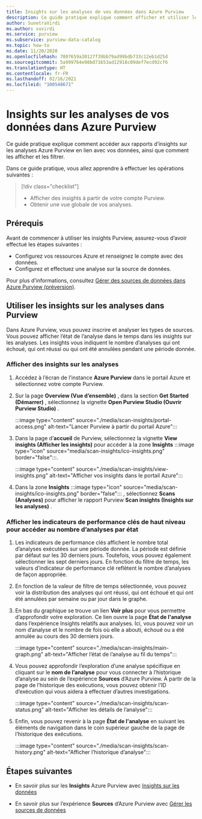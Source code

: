 ```yaml
---
title: Insights sur les analyses de vos données dans Azure Purview
description: Ce guide pratique explique comment afficher et utiliser les rapports Purview d’insights sur les analyses en lien avec vos données.
author: SunetraVirdi
ms.author: suvirdi
ms.service: purview
ms.subservice: purview-data-catalog
ms.topic: how-to
ms.date: 11/20/2020
ms.openlocfilehash: 7807659a30127f39bb79ad99bdb733c12eb1d25d
ms.sourcegitcommit: 5a999764e98bd71653ad12918c09def7ecd92cf6
ms.translationtype: HT
ms.contentlocale: fr-FR
ms.lasthandoff: 02/16/2021
ms.locfileid: "100548671"
---
```

# <a name="scan-insights-on-your-data-in-azure-purview"></a>Insights sur les analyses de vos données dans Azure Purview

Ce guide pratique explique comment accéder aux rapports d’insights sur les analyses Azure Purview en lien avec vos données, ainsi que comment les afficher et les filtrer.

Dans ce guide pratique, vous allez apprendre à effectuer les opérations suivantes :

> [!div class="checklist"]
> * Afficher des insights à partir de votre compte Purview.
> * Obtenir une vue globale de vos analyses.

## <a name="prerequisites"></a>Prérequis

Avant de commencer à utiliser les insights Purview, assurez-vous d’avoir effectué les étapes suivantes :

* Configurez vos ressources Azure et renseignez le compte avec des données.
* Configurez et effectuez une analyse sur la source de données.

Pour plus d’informations, consultez [Gérer des sources de données dans Azure Purview (préversion)](manage-data-sources.md).

## <a name="use-purview-scan-insights"></a>Utiliser les insights sur les analyses dans Purview

Dans Azure Purview, vous pouvez inscrire et analyser les types de sources. Vous pouvez afficher l’état de l’analyse dans le temps dans les insights sur les analyses. Les insights vous indiquent le nombre d’analyses qui ont échoué, qui ont réussi ou qui ont été annulées pendant une période donnée.

### <a name="view-scan-insights"></a>Afficher des insights sur les analyses

1. Accédez à l’écran de l’instance **Azure Purview** dans le portail Azure et sélectionnez votre compte Purview.

1. Sur la page **Overview (Vue d’ensemble)** , dans la section **Get Started (Démarrer)** , sélectionnez la vignette **Open Purview Studio (Ouvrir Purview Studio)** .

   :::image type="content" source="./media/scan-insights/portal-access.png" alt-text="Lancer Purview à partir du portail Azure":::

1. Dans la page d’**accueil** de Purview, sélectionnez la vignette **View insights (Afficher les insights)** pour accéder à la zone **Insights** :::image type="icon" source="media/scan-insights/ico-insights.png" border="false":::.

   :::image type="content" source="./media/scan-insights/view-insights.png" alt-text="Afficher vos insights dans le portail Azure":::

1. Dans la zone **Insights** :::image type="icon" source="media/scan-insights/ico-insights.png" border="false"::: , sélectionnez **Scans (Analyses)** pour afficher le rapport Purview **Scan insights (Insights sur les analyses)** .

### <a name="view-high-level-kpis-to-show-count-of-scans-by-status-and-deep-dive-into-each-scan"></a>Afficher les indicateurs de performance clés de haut niveau pour accéder au nombre d’analyses par état
 
1. Les indicateurs de performance clés affichent le nombre total d’analyses exécutées sur une période donnée. La période est définie par défaut sur les 30 derniers jours. Toutefois, vous pouvez également sélectionner les sept derniers jours. En fonction du filtre de temps, les valeurs d’indicateur de performance clé reflètent le nombre d’analyses de façon appropriée.


1. En fonction de la valeur de filtre de temps sélectionnée, vous pouvez voir la distribution des analyses qui ont réussi, qui ont échoué et qui ont été annulées par semaine ou par jour dans le graphe.

1. En bas du graphique se trouve un lien **Voir plus** pour vous permettre d’approfondir votre exploration. Ce lien ouvre la page **État de l'analyse** dans l’expérience Insights relatifs aux analyses. Ici, vous pouvez voir un nom d’analyse et le nombre de fois où elle a abouti, échoué ou a été annulée au cours des 30 derniers jours.

    :::image type="content" source="./media/scan-insights/main-graph.png" alt-text="Afficher l’état de l’analyse au fil du temps":::

4. Vous pouvez approfondir l’exploration d’une analyse spécifique en cliquant sur le **nom de l’analyse** pour vous connecter à l’historique d’analyse au sein de l’expérience **Sources** d’Azure Purview. À partir de la page de l’historique des exécutions, vous pouvez obtenir l’ID d’exécution qui vous aidera à effectuer d’autres investigations.

    :::image type="content" source="./media/scan-insights/scan-status.png" alt-text="Afficher les détails de l’analyse":::

5. Enfin, vous pouvez revenir à la page **État de l'analyse** en suivant les éléments de navigation dans le coin supérieur gauche de la page de l’historique des exécutions.

    :::image type="content" source="./media/scan-insights/scan-history.png" alt-text="Afficher l’historique d’analyse"::: 

## <a name="next-steps"></a>Étapes suivantes

* En savoir plus sur les **Insights** Azure Purview avec [Insights sur les données](./concept-insights.md)

* En savoir plus sur l’expérience **Sources** d’Azure Purview avec [Gérer les sources de données](./manage-data-sources.md)